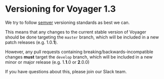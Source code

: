 # Versioning for Voyager 1.3

We try to follow [semver](http://semver.org/) versioning standards as best we can.

This means that any changes to the current stable version of Voyager should be done targeting the `master` branch, which will be included in a new patch releases (e.g. 1.0.**1**).

However, any pull requests containing breaking/backwards-incompatible changes **must** target the `develop` branch, which will be included in a new minor or major release (e.g. 1.**1**.0 or **2**.0.0)

If you have questions about this, please join our Slack team.
